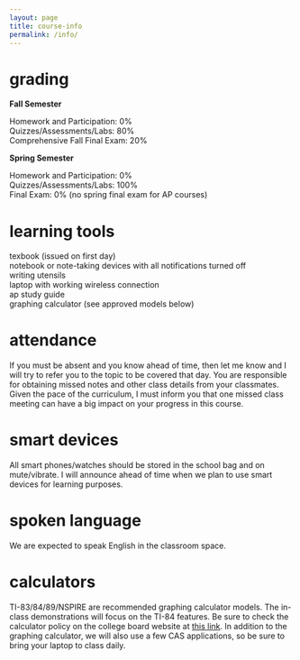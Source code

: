 ```yaml
---
layout: page
title: course-info
permalink: /info/
---
```


# grading

<b>Fall Semester</b>

Homework and Participation: 0% <br>
Quizzes/Assessments/Labs: 80%<br>
Comprehensive Fall Final Exam: 20%  <br>

<b>Spring Semester</b>

Homework and Participation: 0% <br>
Quizzes/Assessments/Labs: 100%<br>
Final Exam: 0% (no spring final exam for AP courses)


# learning tools

texbook (issued on first day) <br>
notebook or note-taking devices with all notifications turned off<br>
writing utensils <br>
laptop with working wireless connection <br>
ap study guide <br>
graphing calculator (see approved models below)

# attendance

If you must be absent and you know ahead of time, then let me know and I will try to refer you to the topic to be covered that day. You are responsible for obtaining missed notes and other class details from your classmates. Given the pace of the curriculum, I must inform you that one missed class meeting can have a big impact on your progress in this course.

# smart devices

All smart phones/watches should be stored in the school bag and on mute/vibrate. I will announce ahead of time when we plan to use smart devices for learning purposes.

# spoken language

We are expected to speak English in the classroom space.

# calculators

TI-83/84/89/NSPIRE are recommended graphing calculator models. The in-class demonstrations will focus on the TI-84 features. Be sure to check the calculator policy on the college board website at <a href="https://apstudents.collegeboard.org/exam-policies-guidelines/calculator-policies" target="_blank">this link</a>. In addition to the graphing calculator, we will also use a few CAS applications, so be sure to bring your laptop to class daily.
